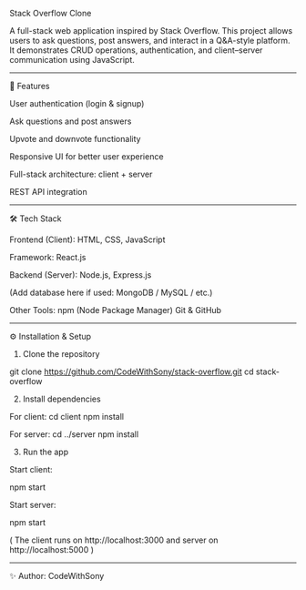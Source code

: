
Stack Overflow Clone

A full-stack web application inspired by Stack Overflow.
This project allows users to ask questions, post answers, and interact in a Q&A-style platform. It demonstrates CRUD operations, authentication, and client–server communication using JavaScript.


---

🚀 Features

User authentication (login & signup)

Ask questions and post answers

Upvote and downvote functionality

Responsive UI for better user experience

Full-stack architecture: client + server

REST API integration



---

🛠️ Tech Stack

Frontend (Client):
HTML, CSS, JavaScript

Framework:
React.js


Backend (Server):
Node.js, Express.js

(Add database here if used: MongoDB / MySQL / etc.)


Other Tools:
npm (Node Package Manager)
Git & GitHub



---

⚙️ Installation & Setup

1. Clone the repository

git clone https://github.com/CodeWithSony/stack-overflow.git
cd stack-overflow


2. Install dependencies

For client:
cd client
npm install

For server:
cd ../server
npm install



3. Run the app

Start client:

npm start

Start server:

npm start


( The client runs on http://localhost:3000 and server on http://localhost:5000 )



---


✨ Author: CodeWithSony
